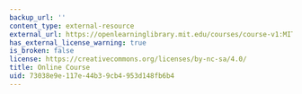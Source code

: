 ```yaml
---
backup_url: ''
content_type: external-resource
external_url: https://openlearninglibrary.mit.edu/courses/course-v1:MITx+15.481x+1T2021/about
has_external_license_warning: true
is_broken: false
license: https://creativecommons.org/licenses/by-nc-sa/4.0/
title: Online Course
uid: 73038e9e-117e-44b3-9cb4-953d148fb6b4
---
```

